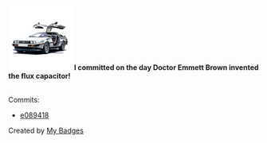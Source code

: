 <img src="https://github.com/my-badges/my-badges/blob/master/badges/delorean/delorean.png?raw=true" alt="I committed on the day Doctor Emmett Brown invented the flux capacitor!" title="I committed on the day Doctor Emmett Brown invented the flux capacitor!" width="128">
<strong>I committed on the day Doctor Emmett Brown invented the flux capacitor!</strong>
<br><br>

Commits:

- <a href="https://github.com/nlsschim/Water-Pipe-Project/commit/e08941835aeb28f72f47a1d2f228b15004c994c4">e089418</a>


Created by <a href="https://github.com/my-badges/my-badges">My Badges</a>